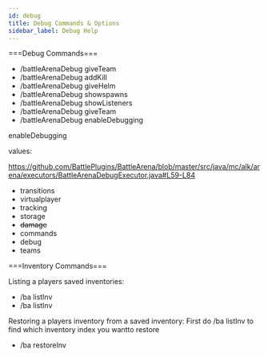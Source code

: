 ```yaml
---
id: debug
title: Debug Commands & Options
sidebar_label: Debug Help
---
```


===Debug Commands===
* /battleArenaDebug giveTeam <player> <team index>
* /battleArenaDebug addKill <player>
* /battleArenaDebug giveHelm <item>
* /battleArenaDebug showspawns <arena>
* /battleArenaDebug showListeners
* /battleArenaDebug giveTeam <team index>
* /battleArenaDebug enableDebugging <section> <on off>

enableDebugging <section> values:

https://github.com/BattlePlugins/BattleArena/blob/master/src/java/mc/alk/arena/executors/BattleArenaDebugExecutor.java#L59-L84

* transitions
* virtualplayer
* tracking
* storage
* <strike>damage</strike>
* commands
* debug
* teams

===Inventory Commands===

Listing a players saved inventories:
* /ba listInv <player>
* /ba listInv <player> <index>

Restoring a players inventory from a saved inventory:
First do /ba listInv to find which inventory index you wantto restore
* /ba restoreInv <player> <index>
</code>



